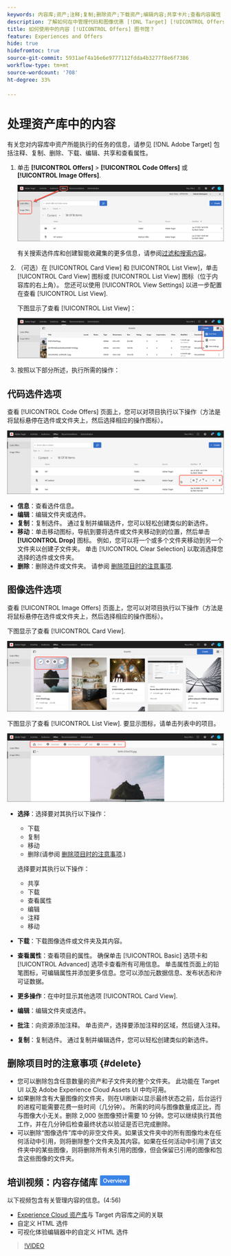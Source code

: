 ```yaml
---
keywords: 内容库;资产;注释;复制;删除资产;下载资产;编辑内容;共享卡片;查看内容属性
description: 了解如何在中管理代码和图像优惠 [!DNL Target] [!UICONTROL Offers] 库。
title: 如何使用中的内容 [!UICONTROL Offers] 图书馆？
feature: Experiences and Offers
hide: true
hidefromtoc: true
source-git-commit: 5931aef4a16e6e9777112fdda4b3277f8e6f7386
workflow-type: tm+mt
source-wordcount: '708'
ht-degree: 33%

---
```


# 处理资产库中的内容

有关您对内容库中资产所能执行的任务的信息，请参见 [!DNL Adobe Target] 包括注释、复制、删除、下载、编辑、共享和查看属性。

1. 单击 **[!UICONTROL Offers]** > **[!UICONTROL Code Offers]** 或 **[!UICONTROL Image Offers]**.

   ![“代码选件”和“图像选件”选项卡](/help/main/c-experiences/c-manage-content/assets/offers-both.png)

   有关搜索选件库和创建智能收藏集的更多信息，请参阅[过滤和搜索内容](/help/main/c-experiences/c-manage-content/filter-and-search-content.md#concept_3B59B8F025BF4CEA82ECC5199D365276)。

1. （可选）在 [!UICONTROL Card View] 和 [!UICONTROL List View]，单击 [!UICONTROL Card View] 图标或 [!UICONTROL List View] 图标（位于内容库的右上角）。 您还可以使用 [!UICONTROL View Settings] 以进一步配置在查看 [!UICONTROL List View].

   下图显示了查看 [!UICONTROL List View]：

   ![列表视图选项](/help/main/c-experiences/c-manage-content/assets/view-settings-options.png)

1. 按照以下部分所述，执行所需的操作：

## 代码选件选项

查看 [!UICONTROL Code Offers] 页面上，您可以对项目执行以下操作（方法是将鼠标悬停在选件或文件夹上，然后选择相应的操作图标）。

![代码选件选项卡上的悬停图标](/help/main/c-experiences/c-manage-content/assets/code-offers-hover-icons.png)

* **信息**：查看选件信息。
* **编辑**：编辑文件夹或选件。
* **复制**：复制选件。 通过复制并编辑选件，您可以轻松创建类似的新选件。
* **移动**：单击移动图标，导航到要将选件或文件夹移动到的位置，然后单击 **[!UICONTROL Drop]** 图标。 例如，您可以将一个或多个文件夹移动到另一个文件夹以创建子文件夹。 单击 [!UICONTROL Clear Selection] 以取消选择您选择的选件或文件夹。
* **删除**：删除选件或文件夹。 请参阅 [删除项目时的注意事项](#delete).

## 图像选件选项

查看 [!UICONTROL Image Offers] 页面上，您可以对项目执行以下操作（方法是将鼠标悬停在选件或文件夹上，然后选择相应的操作图标）。

下图显示了查看 [!UICONTROL Card View].

![在卡片视图中，将鼠标悬停在“图像选件”选项卡上](/help/main/c-experiences/c-manage-content/assets/image-offers-hover-icons.png)

下图显示了查看 [!UICONTROL List View]. 要显示图标，请单击列表中的项目。

![在列表视图中，将鼠标悬停在“图像选件”选项卡上](/help/main/c-experiences/c-manage-content/assets/list-view-hover.png)

* **选择**：选择要对其执行以下操作：

   * 下载
   * 复制
   * 移动
   * 删除(请参阅 [删除项目时的注意事项](#delete).)

  选择要对其执行以下操作：

   * 共享
   * 下载
   * 查看属性
   * 编辑
   * 注释
   * 移动

* **下载**：下载图像选件或文件夹及其内容。
* **查看属性**：查看项目的属性。 确保单击 [!UICONTROL Basic] 选项卡和 [!UICONTROL Advanced] 选项卡查看所有可用信息。 单击属性页面上的铅笔图标，可编辑属性并添加更多信息。您可以添加元数据信息、发布状态和许可证数据。
* **更多操作**：在中时显示其他选项 [!UICONTROL Card View].
* **编辑**：编辑文件夹或选件。
* **批注**：向资源添加注释。 单击资产，选择要添加注释的区域，然后键入注释。
* **复制**：复制选件。 通过复制并编辑选件，您可以轻松创建类似的新选件。

## 删除项目时的注意事项 {#delete}

* 您可以删除包含任意数量的资产和子文件夹的整个文件夹。 此功能在 Target UI 以及 Adobe Experience Cloud Assets UI 中均可用。
* 如果删除含有大量图像的文件夹，则在UI刷新以显示最终状态之前，后台运行的进程可能需要花费一些时间（几分钟）。 所需的时间与图像数量成正比，而与图像大小无关。删除 2,000 张图像预计需要 10 分钟。您可以继续执行其他工作，并在几分钟后检查最终状态以验证是否已完成删除。
* 可以删除“图像选件”库中的非空文件夹。如果该文件夹中的所有图像均未在任何活动中引用，则将删除整个文件夹及其内容。如果在任何活动中引用了该文件夹中的某些图像，则将删除所有未引用的图像，但会保留已引用的图像和包含这些图像的文件夹。

## 培训视频：内容存储库 ![“概述”标记](/help/main/assets/overview.png)

以下视频包含有关管理内容的信息。(4:56)

* [Experience Cloud 资产库](https://experienceleague.adobe.com/docs/core-services/interface/assets/creative-cloud.html)与 Target 内容库之间的关联
* 自定义 HTML 选件
* 可视化体验编辑器中的自定义 HTML 选件

>[!VIDEO](https://video.tv.adobe.com/v/17387)